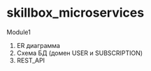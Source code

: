 # skillbox_microservices

Module1

1. ER диаграмма
2. Схема БД (домен USER и SUBSCRIPTION)
3. REST_API
    